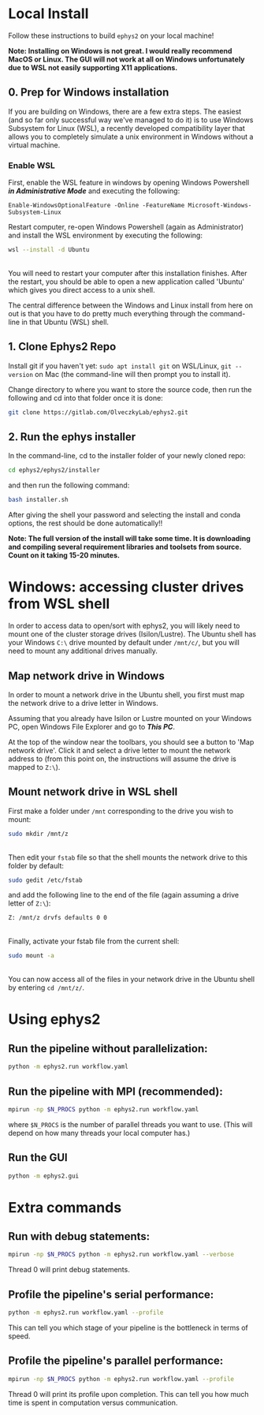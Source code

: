 # Local Install

Follow these instructions to build `ephys2` on your local machine!

**Note: Installing on Windows is not great. I would really recommend MacOS or Linux. The GUI will not work at all on Windows unfortunately due to WSL not easily supporting X11 applications.**


## 0. Prep for Windows installation
If you are building on Windows, there are a few extra steps. The easiest (and so far only successful way we've managed to do it) is to use Windows Subsystem for Linux (WSL), a recently developed compatibility layer that allows you to completely simulate a unix environment in Windows without a virtual machine.

### Enable WSL
First, enable the WSL feature in windows by opening Windows Powershell ***in Administrative Mode*** and executing the following:

```
Enable-WindowsOptionalFeature -Online -FeatureName Microsoft-Windows-Subsystem-Linux
```
Restart computer, re-open Windows Powershell (again as Administrator) and install the WSL environment by executing the following:
```bash
wsl --install -d Ubuntu
```
\
You will need to restart your computer after this installation finishes. After the restart, you should be able to open a new application called 'Ubuntu' which gives you direct access to a unix shell.

The central difference between the Windows and Linux install from here on out is that you have to do pretty much everything through the command-line in that Ubuntu (WSL) shell.

## 1. Clone Ephys2 Repo

Install git if you haven't yet: `sudo apt install git` on WSL/Linux, `git --version` on Mac (the command-line will then prompt you to install it).

Change directory to where you want to store the source code, then run the following and cd into that folder once it is done:
```bash
git clone https://gitlab.com/OlveczkyLab/ephys2.git
```

## 2. Run the ephys installer
In the command-line, cd to the installer folder of your newly cloned repo:

```bash
cd ephys2/ephys2/installer
```

and then run the following command:
```bash
bash installer.sh
```

After giving the shell your password and selecting the install and conda options, the rest should be done automatically!!

**Note: The full version of the install will take some time. It is downloading and compiling several requirement libraries and toolsets from source. Count on it taking 15-20 minutes.**

# Windows: accessing cluster drives from WSL shell
In order to access data to open/sort with ephys2, you will likely need to mount one of the cluster storage drives (Isilon/Lustre). The Ubuntu shell has your Windows `C:\` drive mounted by default under `/mnt/c/`, but you will need to mount any additional drives manually.

## Map network drive in Windows

In order to mount a network drive in the Ubuntu shell, you first must map the network drive to a drive letter in Windows. 

Assuming that you already have Isilon or Lustre mounted on your Windows PC, open Windows File Explorer and go to ***This PC***. 

At the top of the window near the toolbars, you should see a button to 'Map network drive'. Click it and select a drive letter to mount the network address to (from this point on, the instructions will assume the drive is mapped to `Z:\`).

## Mount network drive in WSL shell
First make a folder under `/mnt` corresponding to the drive you wish to mount:
```bash
sudo mkdir /mnt/z
```
\
Then edit your `fstab` file so that the shell mounts the network drive to this folder by default:

```bash
sudo gedit /etc/fstab
```

and add the following line to the end of the file (again assuming a drive letter of `Z:\`):
```bash
Z: /mnt/z drvfs defaults 0 0
```
\
Finally, activate your fstab file from the current shell:
```bash
sudo mount -a
```
\
You can now access all of the files in your network drive in the Ubuntu shell by entering `cd /mnt/z/`. 

# Using ephys2

## Run the pipeline without parallelization:
```bash
python -m ephys2.run workflow.yaml
```
## Run the pipeline with MPI (recommended):
```bash
mpirun -np $N_PROCS python -m ephys2.run workflow.yaml
```

where `$N_PROCS` is the number of parallel threads you want to use. (This will depend on how many threads your local computer has.)

## Run the GUI
```bash
python -m ephys2.gui
```

# Extra commands
## Run with debug statements:
```bash
mpirun -np $N_PROCS python -m ephys2.run workflow.yaml --verbose
```
Thread 0 will print debug statements.
## Profile the pipeline's serial performance: 
```bash
python -m ephys2.run workflow.yaml --profile
``` 
This can tell you which stage of your pipeline is the bottleneck in terms of speed.

## Profile the pipeline's parallel performance: 
```bash
mpirun -np $N_PROCS python -m ephys2.run workflow.yaml --profile
``` 
Thread 0 will print its profile upon completion. This can tell you how much time is spent in computation versus communication.